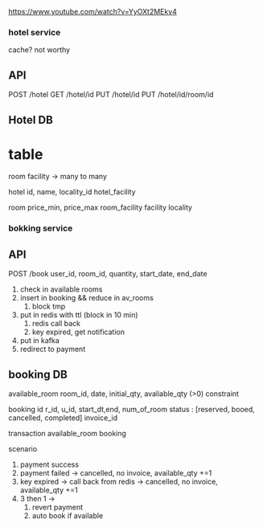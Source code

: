 https://www.youtube.com/watch?v=YyOXt2MEkv4

### hotel service

cache? not worthy

## API

POST    /hotel
GET     /hotel/id
PUT     /hotel/id
PUT     /hotel/id/room/id


## Hotel DB

# table

room facility -> many to many

hotel
    id, name, locality_id
hotel_facility

room
    price_min, price_max
room_facility 
facility
locality


### bokking service


## API
POST /book
    user_id, room_id, quantity, start_date, end_date
1. check in available rooms
2. insert in booking && reduce in av_rooms 
   1. block tmp
3. put in redis with ttl (block in 10 min)
   1. redis call back
   2. key expired, get notification
4. put in kafka
5. redirect to payment

## booking DB

available_room
    room_id, date, initial_qty, avaliable_qty (>0)  constraint

booking 
    id
    r_id, u_id, start_dt,end, num_of_room
    status : [reserved, booed, cancelled, completed]
    invoice_id

transaction
    available_room
    booking

scenario

1. payment success
2. payment failed -> cancelled, no invoice, available_qty +=1
3. key expired -> call back from redis -> cancelled, no invoice, available_qty +=1
4. 3 then 1 -> 
   1. revert payment
   2. auto book if available